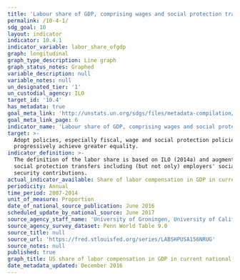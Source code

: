 ```yaml
---
title: 'Labour share of GDP, comprising wages and social protection transfers'
permalink: /10-4-1/
sdg_goal: 10
layout: indicator
indicator: 10.4.1
indicator_variable: labor_share_ofgdp
graph: longitudinal
graph_type_description: Line graph
graph_status_notes: Graphed
variable_description: null
variable_notes: null
un_designated_tier: '1'
un_custodial_agency: ILO
target_id: '10.4'
has_metadata: true
goal_meta_link: 'http://unstats.un.org/sdgs/files/metadata-compilation/Metadata-Goal-10.pdf'
goal_meta_link_page: 6
indicator_name: 'Labour share of GDP, comprising wages and social protection transfers'
target: >-
  Adopt policies, especially fiscal, wage and social protection policies, and
  progressively achieve greater equality.
indicator_definition: >-
  The definition of the labor share is based on ILO (2014a) and augmented with
  social protection transfers including (but not only) employers' social
  security contributions.
actual_indicator_available: Share of labor compensation in GDP in current national prices
periodicity: Annual
time_period: 2007-2014
unit_of_measure: Proportion
date_of_national_source_publication: June 2016
scheduled_update_by_national_source: June 2017
source_agency_staff_name: 'University of Groningen, University of California, Davis '
source_agency_survey_dataset: Penn World Table 9.0
source_title: null
source_url: 'https://fred.stlouisfed.org/series/LABSHPUSA156NRUG'
source_notes: null
published: true
graph_title: US share of labor compensation in GDP in current national prices
date_metadata_updated: December 2016
---
```

